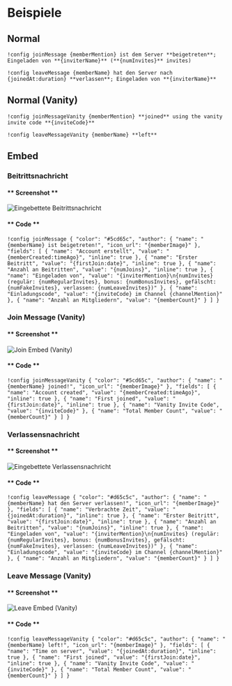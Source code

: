 # Beispiele

## Normal

```text
!config joinMessage {memberMention} ist dem Server **beigetreten**; Eingeladen von **{inviterName}** (**{numInvites}** invites)
```

```text
!config leaveMessage {memberName} hat den Server nach {joinedAt:duration} **verlassen**; Eingeladen von **{inviterName}**
```

## Normal (Vanity)

```text
!config joinMessageVanity {memberMention} **joined** using the vanity invite code **{inviteCode}**
```

```text
!config leaveMessageVanity {memberName} **left**
```

## Embed

### Beitrittsnachricht

<!-- tabs:start -->

#### ** Screenshot **

![Eingebettete Beitrittsnachricht](../../../assets/invite-manager-join-message-premium.png)

#### ** Code **

```text
!config joinMessage { "color": "#5cd65c", "author": { "name": "{memberName} ist beigetreten!", "icon_url": "{memberImage}" }, "fields": [ { "name": "Account erstellt", "value": "{memberCreated:timeAgo}", "inline": true }, { "name": "Erster Beitritt", "value": "{firstJoin:date}", "inline": true }, { "name": "Anzahl an Beitritten", "value": "{numJoins}", "inline": true }, { "name": "Eingeladen von", "value": "{inviterMention}\n{numInvites} (regulär: {numRegularInvites}, bonus: {numBonusInvites}, gefälscht: {numFakeInvites}, verlassen: {numLeaveInvites})" }, { "name": "Einladungscode", "value": "{inviteCode} im Channel {channelMention}" }, { "name": "Anzahl an Mitgliedern", "value": "{memberCount}" } ] }
```

<!-- tabs:end -->

### Join Message (Vanity)

<!-- tabs:start -->

#### ** Screenshot **

![Join Embed (Vanity)](../../../assets/TBD)

#### ** Code **

```text
!config joinMessageVanity { "color": "#5cd65c", "author": { "name": "{memberName} joined!", "icon_url": "{memberImage}" }, "fields": [ { "name": "Account created", "value": "{memberCreated:timeAgo}", "inline": true }, { "name": "First joined", "value": "{firstJoin:date}", "inline": true }, { "name": "Vanity Invite Code", "value": "{inviteCode}" }, { "name": "Total Member Count", "value": "{memberCount}" } ] }
```

<!-- tabs:end -->

### Verlassensnachricht

<!-- tabs:start -->

#### ** Screenshot **

![Eingebettete Verlassensnachricht](../../../assets/invite-manager-leave-message-premium.png)

#### ** Code **

```text
!config leaveMessage { "color": "#d65c5c", "author": { "name": "{memberName} hat den Server verlassen!", "icon_url": "{memberImage}" }, "fields": [ { "name": "Verbrachte Zeit", "value": "{joinedAt:duration}", "inline": true }, { "name": "Erster Beitritt", "value": "{firstJoin:date}", "inline": true }, { "name": "Anzahl an Beitritten", "value": "{numJoins}", "inline": true }, { "name": "Eingeladen von", "value": "{inviterMention}\n{numInvites} (regulär: {numRegularInvites}, bonus: {numBonusInvites}, gefälscht: {numFakeInvites}, verlassen: {numLeaveInvites})" }, { "name": "Einladungscode", "value": "{inviteCode} im Channel {channelMention}" }, { "name": "Anzahl an Mitgliedern", "value": "{memberCount}" } ] }
```

<!-- tabs:end -->

### Leave Message (Vanity)

<!-- tabs:start -->

#### ** Screenshot **

![Leave Embed (Vanity)](../../../assets/TBD)

#### ** Code **

```text
!config leaveMessageVanity { "color": "#d65c5c", "author": { "name": "{memberName} left!", "icon_url": "{memberImage}" }, "fields": [ { "name": "Time on server", "value": "{joinedAt:duration}", "inline": true }, { "name": "First joined", "value": "{firstJoin:date}", "inline": true }, { "name": "Vanity Invite Code", "value": "{inviteCode}" }, { "name": "Total Member Count", "value": "{memberCount}" } ] }
```

<!-- tabs:end -->
